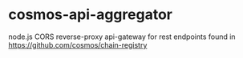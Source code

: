 # cosmos-api-aggregator
node.js CORS reverse-proxy api-gateway for rest endpoints found in https://github.com/cosmos/chain-registry
